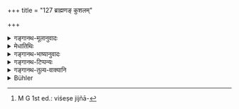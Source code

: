 +++
title = "127 ब्राह्मणङ् कुशलम्"

+++

<details><summary>गङ्गानथ-मूलानुवादः</summary>

Having met a Brāhmaṇa, one should ask him his “welfare,” a Kṣatriya his “freedom from distemper,” a Vaiśya his “prosperity,” and a Shudra his “freedom from disease.”—(127)
</details>

<details><summary>मेधातिथिः</summary>

कृताभिवादनप्रत्यभिवादनयोः सौहार्दे प्राप्ते जिज्ञसाप्रश्ने जातिभेदाश्रयः शब्दनियमो ऽयम् इष्यते । प्रष्टव्यानां जातिनियमो ऽयम्, न प्रष्टॄणाम् । नात्यन्तभिन्नार्थत्वाच् च एतेषां स्वरूपनियमो ऽयं विधीयते । **आरोग्यानामय**शब्दौ समानर्थौ । एवं क्षेमकुशलशब्दाव् अपि नात्यन्तभिन्नौ । कुशलशब्दो यद्य् अपि प्रावीण्यवचनस् तथापीह संयोगिनाम् अर्थानां शरीराणां चानपाये वर्तते । एते ऽवश्यं प्रयोक्तव्याः । अन्येषाम् अपि यथाप्रतिभं विशेषजिज्ञासयाप्रतिषेधः[^३६०] । तथा महाभारते कस्मिंश्चिद् अध्याये दर्शितम् । 


[^३६०]:
     M G 1st ed.: viśeṣe jijñā-

- <u>केचिद्</u> इह **समागम्येति** लिङ्गान् न गुर्वादिविषयो ऽयं प्रश्नः, किं तर्हि सवयसाम् एव । अभिगमनं हि गुरौ विहितम्, न यदृच्छया समागमः । <u>अभिगमने</u> ऽपि समागमो ऽस्तीति यत्किंचिद् एतत् ॥ २.१२७ ॥
</details>

<details><summary>गङ्गानथ-भाष्यानुवादः</summary>

When a greeting has been offered and answered, and friendly relations have thereby become established, occasion arises for enquiry; and the present verse lays down the verbal forms whose diversity is based upon distinctions of caste; and the caste-distinction pertains to the persons questioned, not to the questioner. And, in as much as there is not very much of a difference in the meaning of the words laid down, the restriction is with reference to the verbal forms only. For instance, the terms ‘*anāmaya*,’ ‘freedom from distemper,’ and ‘*ārogya*,’ ‘freedom from disease,’ mean the same thing; nor is there much difference in the meanings of the terms ‘*kuśala*,’ ‘welfare’ and ‘*kṣema*,’ ‘prosperity.’ Though the term ‘*kuśala*’ denotes
*erpertness*, yet it is also used in the sense of the *non-deficiency of
the body* and other things related to it.

The words here laid down must be used; but this does not mean that the man should not make use of other words also, if he wishes to make detailed enquiries; as has been clearly shown somewhere in the

On the strength of the expression ‘*having*,’ some people explain this verse to mean tbat the questions are to be put only to persons of equal age, and they do not apply to the case of the teacher and other superiors; for the teacher has to be ‘*approached*,’ not ‘*met*.’

But, as a matter of fact, there is ‘meeting’ in ‘approaching’ also; so there is no force in the said explanation.—(127)
</details>

<details><summary>गङ्गानथ-टिप्पन्यः</summary>

According to Govindarāja, the rule refers to friends or relatives
meeting, not to every one who returns a salute.

This verse is quoted in *Vīramitrodaya* (Saṃskāra, p. 450) in support of
the view that the term ‘*vipraḥ*’ in verse 125 includes the Kṣatriya,
the Vaiśya and the Śūdra also; as it lays down the return-greeting for
all these;—and again on page 465, as a verse common to Manu and Yama and
laying down the benedictory response to salutation.

It is quoted also in *Parāśaramādhava* (Ācāra, p. 298) as laying down
the return-greetings appropriate for the several castes;—in
*Nityāchārapradīpa* (p. 406) as laying down what should be said after
salutation has been returned;—in *Saṃskāramayūkha* (p. 47);—and in
*Smṛticandrikā* (Saṃskāra, p. 100).
</details>

<details><summary>गङ्गानथ-तुल्य-वाक्यानि</summary>

*Yama* (Parāśaramādhava, p. 298).—‘The response to the Brāhmaṇa shall he
*svasti*; to the Kṣatriya, *āyuṣmān*; to the Vaiśya, *dhanavān*; to the
Śūdra, *freedom* from disease.’
</details>

<details><summary>Bühler</summary>

127	Let him ask a Brahmana, on meeting him, after (his health, with the word) kusala, a Kshatriya (with the word) anamaya, a Vaisya (with the word) kshema, and a Sudra (with the word) anarogya.
</details>
